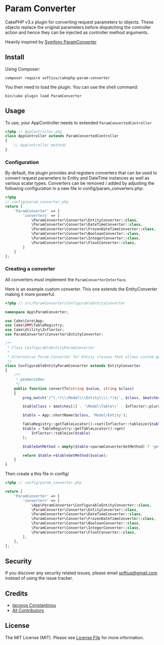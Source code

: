 # Param Converter

CakePHP v3.x plugin for converting request parameters to objects. These objects replace the original parameters before dispatching the controller action and hence they can be injected as controller method arguments.

Heavily inspired by [Symfony ParamConverter](https://symfony.com/doc/current/bundles/SensioFrameworkExtraBundle/annotations/converters.html)

## Install

Using Composer:

```
composer require softius/cakephp-param-converter
```

You then need to load the plugin. You can use the shell command:

```
bin/cake plugin load ParamConverter
```

## Usage

To use, your AppController needs to extended `ParamConvertedController`
```php
<?php // AppController.php
class AppController extends ParamConvertedController
{
    // AppController methods
}
```

### Configuration

By default, the plugin provides and registers converters that can be used to convert request parameters to Entity and DateTime instances as well as various scalar types.
Converters can be removed / added by adjusting the following configuration in a new file in config/param_converters.php:

``` php
<?php
// config/param_converter.php
return [
    'ParamConverter' => [
        'converters' => [
            \ParamConverter\Converter\EntityConverter::class,
            \ParamConverter\Converter\DateTimeConverter::class,
            \ParamConverter\Converter\FrozenDateTimeConverter::class,
            \ParamConverter\Converter\BooleanConverter::class,
            \ParamConverter\Converter\IntegerConverter::class,
            \ParamConverter\Converter\FloatConverter::class,
        ]
    ]
];
```

### Creating a converter

All converters must implement the `ParamConverterInterface`.

Here is an example custom converter. This one extends the EntityConverter making it more powerful.

```php
<?php // src/ParamConverter/ConfigurableEntityConverter

namespace App\ParamConverter;

use Cake\Core\App;
use Cake\ORM\TableRegistry;
use Cake\Utility\Inflector;
use ParamConverter\Converter\EntityConverter;

/**
 * Class ConfigurableEntityParamConverter
 *
 * Alternative Param Converter for Entity classes that allows custom get methods
 */
class ConfigurableEntityParamConverter extends EntityConverter
{
    /**
     * @inheritDoc
     */
    public function convertTo(string $value, string $class)
    {
        preg_match('/^(.*)\\\Model\\\Entity\\\(.*)$/', $class, $matches);

        $tableClass = $matches[1] . '\Model\Table\\' . Inflector::pluralize(App::shortName($class, 'Model/Entity')) . 'Table';

        $table = App::shortName($class, 'Model/Entity');

        TableRegistry::getTableLocator()->set(Inflector::tableize($table), new $tableClass());
        $table = TableRegistry::getTableLocator()->get(
            Inflector::tableize($table)
        );

        $tableGetMethod = empty($table->paramConverterGetMethod) ? 'get' : $table->paramConverterGetMethod;

        return $table->$tableGetMethod($value);
    }
}
```

Then create a this file in config/

```php
<?php // config/param_converter.php

return [
    'ParamConverter' => [
        'converters' => [
            \App\ParamConverter\ConfigurableEntityConverter::class,
            \ParamConverter\Converter\EntityConverter::class,
            \ParamConverter\Converter\DateTimeConverter::class,
            \ParamConverter\Converter\FrozenDateTimeConverter::class,
            \ParamConverter\Converter\BooleanConverter::class,
            \ParamConverter\Converter\IntegerConverter::class,
            \ParamConverter\Converter\FloatConverter::class,
        ],
    ],
];

```
## Security

If you discover any security related issues, please email softius@gmail.com instead of using the issue tracker.

## Credits

- [Iacovos Constantinou][link-author]
- [All Contributors][link-contributors]

## License

The MIT License (MIT). Please see [License File](LICENSE) for more information.

[link-author]: https://github.com/softius
[link-contributors]: ../../contributors